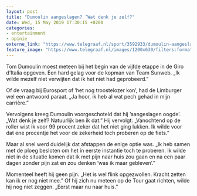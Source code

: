 ```yaml
---
layout: post
title: "Dumoulin aangeslagen? ’Wat denk je zelf?"
date: Wed, 15 May 2019 17:30:15 +0200
categories: 
- entertainment 
- opinie 
externe_link: "https://www.telegraaf.nl/sport/3592933/dumoulin-aangeslagen-wat-denk-je-zelf"
feature_image: "https://www.telegraaf.nl/images/1200x630/filters:format(jpeg):quality(80)/cdn-kiosk-api.telegraaf.nl/54aacbf8-772a-11e9-a5e1-02d1dbdc35d1.jpg"
---
```


<p class="intro">Tom Dumoulin moest meteen bij het begin van de vijfde etappe in de Giro d’Italia opgeven. Een hard gelag voor de kopman van Team Sunweb. „Ik wilde mezelf niet verwijten dat ik het niet had geprobeerd.”</p> <p>Of de vraag bij Eurosport of ’het nog troostelozer kon’, had de Limburger wel een antwoord paraat. „Ja hoor, ik heb al wat pech gehad in mijn carrière.”</p><p>Vervolgens kreeg Dumoulin voorgeschoteld dat hij ’aangeslagen oogde’. „Wat denk je zelf? Natuurlijk ben ik dat.” Hij vervolgt: „Vanochtend op de roller wist ik voor 99 procent zeker dat het niet ging lukken. Ik wilde voor dat ene procentje het voor de zekerheid toch proberen op de fiets.”</p><p>Maar al snel werd duidelijk dat afstappen de enige optie was. „Ik heb samen met de ploeg besloten om het in eerste instantie toch te proberen. Ik wilde niet in de situatie komen dat ik met pijn naar huis zou gaan en na een paar dagen zonder pijn zat en zou denken ’was ik maar gebleven’.”</p><p>Momenteel heeft hij geen pijn. „Het is wel flink opgezwollen. Kracht zetten kan ik er nog niet mee.” Of hij zich nu meteen op de Tour gaat richten, wilde hij nog niet zeggen. „Eerst maar nu naar huis.”</p>
